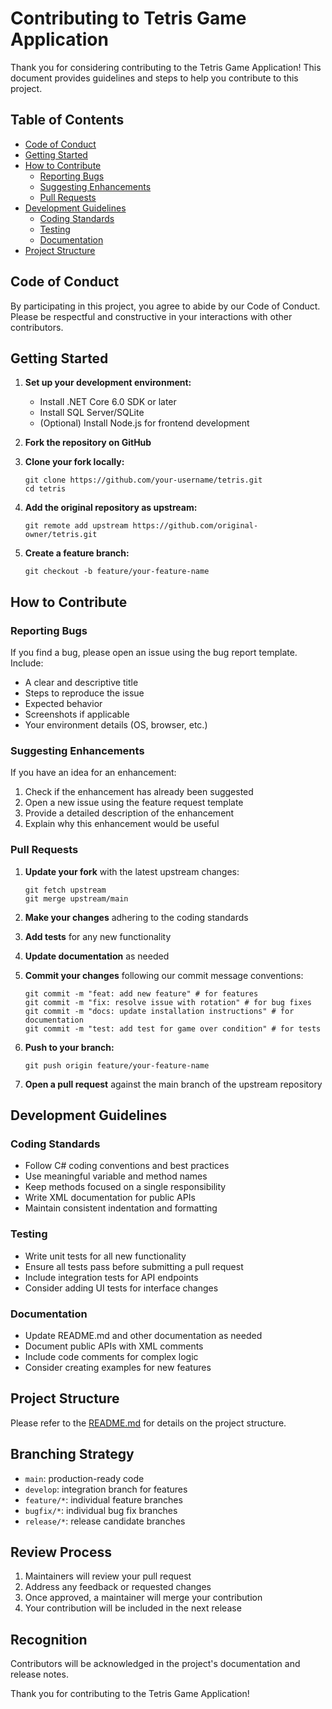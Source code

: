 # Contributing to Tetris Game Application

Thank you for considering contributing to the Tetris Game Application! This document provides guidelines and steps to help you contribute to this project.

## Table of Contents
- [Code of Conduct](#code-of-conduct)
- [Getting Started](#getting-started)
- [How to Contribute](#how-to-contribute)
  - [Reporting Bugs](#reporting-bugs)
  - [Suggesting Enhancements](#suggesting-enhancements)
  - [Pull Requests](#pull-requests)
- [Development Guidelines](#development-guidelines)
  - [Coding Standards](#coding-standards)
  - [Testing](#testing)
  - [Documentation](#documentation)
- [Project Structure](#project-structure)

## Code of Conduct

By participating in this project, you agree to abide by our Code of Conduct. Please be respectful and constructive in your interactions with other contributors.

## Getting Started

1. **Set up your development environment:**
   - Install .NET Core 6.0 SDK or later
   - Install SQL Server/SQLite
   - (Optional) Install Node.js for frontend development

2. **Fork the repository on GitHub**

3. **Clone your fork locally:**
   ```pwsh
   git clone https://github.com/your-username/tetris.git
   cd tetris
   ```

4. **Add the original repository as upstream:**
   ```pwsh
   git remote add upstream https://github.com/original-owner/tetris.git
   ```

5. **Create a feature branch:**
   ```pwsh
   git checkout -b feature/your-feature-name
   ```

## How to Contribute

### Reporting Bugs

If you find a bug, please open an issue using the bug report template. Include:
- A clear and descriptive title
- Steps to reproduce the issue
- Expected behavior
- Screenshots if applicable
- Your environment details (OS, browser, etc.)

### Suggesting Enhancements

If you have an idea for an enhancement:
1. Check if the enhancement has already been suggested
2. Open a new issue using the feature request template
3. Provide a detailed description of the enhancement
4. Explain why this enhancement would be useful

### Pull Requests

1. **Update your fork** with the latest upstream changes:
   ```pwsh
   git fetch upstream
   git merge upstream/main
   ```

2. **Make your changes** adhering to the coding standards

3. **Add tests** for any new functionality

4. **Update documentation** as needed

5. **Commit your changes** following our commit message conventions:
   ```pwsh
   git commit -m "feat: add new feature" # for features
   git commit -m "fix: resolve issue with rotation" # for bug fixes
   git commit -m "docs: update installation instructions" # for documentation
   git commit -m "test: add test for game over condition" # for tests
   ```

6. **Push to your branch:**
   ```pwsh
   git push origin feature/your-feature-name
   ```

7. **Open a pull request** against the main branch of the upstream repository

## Development Guidelines

### Coding Standards

- Follow C# coding conventions and best practices
- Use meaningful variable and method names
- Keep methods focused on a single responsibility
- Write XML documentation for public APIs
- Maintain consistent indentation and formatting

### Testing

- Write unit tests for all new functionality
- Ensure all tests pass before submitting a pull request
- Include integration tests for API endpoints
- Consider adding UI tests for interface changes

### Documentation

- Update README.md and other documentation as needed
- Document public APIs with XML comments
- Include code comments for complex logic
- Consider creating examples for new features

## Project Structure

Please refer to the [README.md](README.md) for details on the project structure.

## Branching Strategy

- `main`: production-ready code
- `develop`: integration branch for features
- `feature/*`: individual feature branches
- `bugfix/*`: individual bug fix branches
- `release/*`: release candidate branches

## Review Process

1. Maintainers will review your pull request
2. Address any feedback or requested changes
3. Once approved, a maintainer will merge your contribution
4. Your contribution will be included in the next release

## Recognition

Contributors will be acknowledged in the project's documentation and release notes.

Thank you for contributing to the Tetris Game Application!
